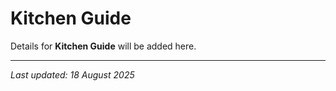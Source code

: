 # Kitchen Guide

Details for **Kitchen Guide** will be added here.

---

*Last updated: 18 August 2025*